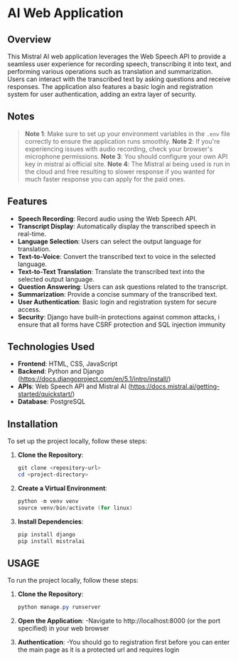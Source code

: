 # AI Web Application

## Overview
This Mistral AI web application leverages the Web Speech API to provide a seamless user experience for recording speech, transcribing it into text, and performing various operations such as translation and summarization. Users can interact with the transcribed text by asking questions and receive responses. The application also features a basic login and registration system for user authentication, adding an extra layer of security.

## Notes
> **Note 1**: Make sure to set up your environment variables in the `.env` file correctly to ensure the application runs smoothly.
> **Note 2**: If you're experiencing issues with audio recording, check your browser's microphone permissions.
> **Note 3**: You should configure your own API key in mistral ai official site.
> **Note 4**: The Mistral ai being used is run in the cloud and free resulting to slower response if you wanted for much faster response you can apply for the paid ones.

## Features
- **Speech Recording**: Record audio using the Web Speech API.
- **Transcript Display**: Automatically display the transcribed speech in real-time.
- **Language Selection**: Users can select the output language for translation.
- **Text-to-Voice**: Convert the transcribed text to voice in the selected language.
- **Text-to-Text Translation**: Translate the transcribed text into the selected output language.
- **Question Answering**: Users can ask questions related to the transcript.
- **Summarization**: Provide a concise summary of the transcribed text.
- **User Authentication**: Basic login and registration system for secure access.
- **Security**: Django have built-in protections against common attacks, i ensure that all forms have CSRF protection and SQL injection immunity

## Technologies Used
- **Frontend**: HTML, CSS, JavaScript
- **Backend**: Python and Django (https://docs.djangoproject.com/en/5.1/intro/install/)
- **APIs**: Web Speech API and Mistral AI (https://docs.mistral.ai/getting-started/quickstart/) 
- **Database**: PostgreSQL

## Installation
To set up the project locally, follow these steps:

1. **Clone the Repository**:
   ```powershell
   git clone <repository-url>
   cd <project-directory>

2. **Create a Virtual Environment**:
   ```powershell
   python -m venv venv
   source venv/bin/activate (for linux)
   
3. **Install Dependencies**:
   ```powershell
   pip install django
   pip install mistralai

## USAGE
To run the project locally, follow these steps:

1. **Clone the Repository**:
   ```powershell
   python manage.py runserver

2. **Open the Application**:
   -Navigate to http://localhost:8000 (or the port specified) in your web browser

3. **Authentication**:
   -You should go to registration first before you can enter the main page as it is a protected url and requires login

